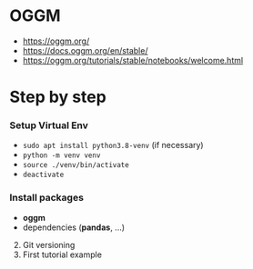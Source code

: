 # OGGM
- https://oggm.org/
- https://docs.oggm.org/en/stable/
- https://oggm.org/tutorials/stable/notebooks/welcome.html


# Step by step

### Setup **Virtual Env**
- `sudo apt install python3.8-venv` (if necessary)
- `python -m venv venv`
- `source ./venv/bin/activate`
- `deactivate`


### Install packages
   - **oggm**
   - dependencies (**pandas**, ...)
2. Git versioning
3. First tutorial example